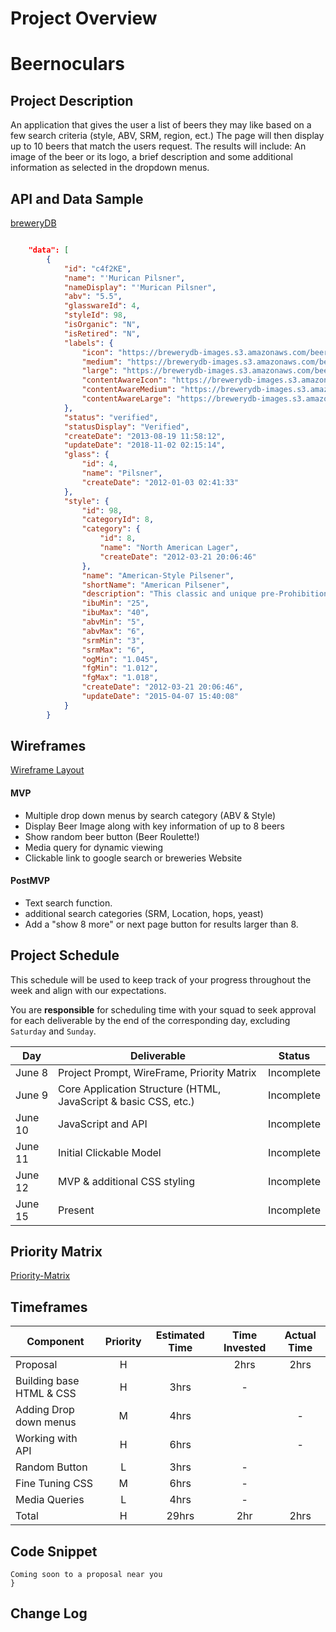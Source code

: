 # Project Overview

# Beernoculars

## Project Description

An application that gives the user a list of beers they may like based on a few search criteria (style, ABV, SRM, region, ect.) The page will then display up to 10 beers that match the users request. The results will include: An image of the beer or its logo, a brief description and some additional information as selected in the dropdown menus. 

## API and Data Sample

[breweryDB](http://api.brewerydb.com/v2)

```json

    "data": [
        {
            "id": "c4f2KE",
            "name": "'Murican Pilsner",
            "nameDisplay": "'Murican Pilsner",
            "abv": "5.5",
            "glasswareId": 4,
            "styleId": 98,
            "isOrganic": "N",
            "isRetired": "N",
            "labels": {
                "icon": "https://brewerydb-images.s3.amazonaws.com/beer/c4f2KE/upload_jjKJ7g-icon.png",
                "medium": "https://brewerydb-images.s3.amazonaws.com/beer/c4f2KE/upload_jjKJ7g-medium.png",
                "large": "https://brewerydb-images.s3.amazonaws.com/beer/c4f2KE/upload_jjKJ7g-large.png",
                "contentAwareIcon": "https://brewerydb-images.s3.amazonaws.com/beer/c4f2KE/upload_jjKJ7g-contentAwareIcon.png",
                "contentAwareMedium": "https://brewerydb-images.s3.amazonaws.com/beer/c4f2KE/upload_jjKJ7g-contentAwareMedium.png",
                "contentAwareLarge": "https://brewerydb-images.s3.amazonaws.com/beer/c4f2KE/upload_jjKJ7g-contentAwareLarge.png"
            },
            "status": "verified",
            "statusDisplay": "Verified",
            "createDate": "2013-08-19 11:58:12",
            "updateDate": "2018-11-02 02:15:14",
            "glass": {
                "id": 4,
                "name": "Pilsner",
                "createDate": "2012-01-03 02:41:33"
            },
            "style": {
                "id": 98,
                "categoryId": 8,
                "category": {
                    "id": 8,
                    "name": "North American Lager",
                    "createDate": "2012-03-21 20:06:46"
                },
                "name": "American-Style Pilsener",
                "shortName": "American Pilsener",
                "description": "This classic and unique pre-Prohibition American-style Pilsener is straw to deep gold in color. Hop bitterness, flavor and aroma are medium to high, and use of noble-type hops for flavor and aroma is preferred. Up to 25 percent corn and/or rice in the grist should be used. Malt flavor and aroma are medium. This is a light-medium to medium-bodied beer. Sweet corn-like dimethylsulfide (DMS), fruity esters and American hop-derived citrus flavors or aromas should not be perceived. Diacetyl is not acceptable. There should be no chill haze. Competition organizers may wish to subcategorize this style into rice and corn subcategories.",
                "ibuMin": "25",
                "ibuMax": "40",
                "abvMin": "5",
                "abvMax": "6",
                "srmMin": "3",
                "srmMax": "6",
                "ogMin": "1.045",
                "fgMin": "1.012",
                "fgMax": "1.018",
                "createDate": "2012-03-21 20:06:46",
                "updateDate": "2015-04-07 15:40:08"
            }
        }
```

## Wireframes

[Wireframe Layout](https://wireframe.cc/pro/pp/54f2e6a19349492)

#### MVP 

- Multiple drop down menus by search category (ABV & Style)
- Display Beer Image along with key information of up to 8 beers
- Show random beer button (Beer Roulette!)
- Media query for dynamic viewing
- Clickable link to google search or breweries Website

#### PostMVP  

- Text search function. 
- additional search categories (SRM, Location, hops, yeast)
- Add a "show 8 more" or next page button for results larger than 8.

## Project Schedule

This schedule will be used to keep track of your progress throughout the week and align with our expectations.  

You are **responsible** for scheduling time with your squad to seek approval for each deliverable by the end of the corresponding day, excluding `Saturday` and `Sunday`.

|  Day | Deliverable | Status
|---|---| ---|
|June 8| Project Prompt, WireFrame, Priority Matrix | Incomplete
|June 9| Core Application Structure (HTML, JavaScript & basic CSS, etc.)| Incomplete
|June 10| JavaScript and API  | Incomplete
|June 11| Initial Clickable Model  | Incomplete
|June 12| MVP & additional CSS styling | Incomplete
|June 15| Present | Incomplete

## Priority Matrix

[Priority-Matrix](https://app.conceptboard.com/board/aueq-65r2-izir-3ftc-qfpt)

## Timeframes


| Component | Priority | Estimated Time | Time Invested | Actual Time |
| --- | :---: |  :---: | :---: | :---: |
| Proposal | H | | 2hrs | 2hrs | 2hrs |
| Building base HTML & CSS | H | 3hrs | - |
| Adding Drop down menus | M | 4hrs|  | - |
| Working with API | H | 6hrs| | - |
| Random Button | L | 3hrs | - |
| Fine Tuning CSS | M | 6hrs | - |
| Media Queries | L | 4hrs | - |
| Total | H | 29hrs| 2hr | 2hrs |

## Code Snippet

```
Coming soon to a proposal near you
}
```

## Change Log

